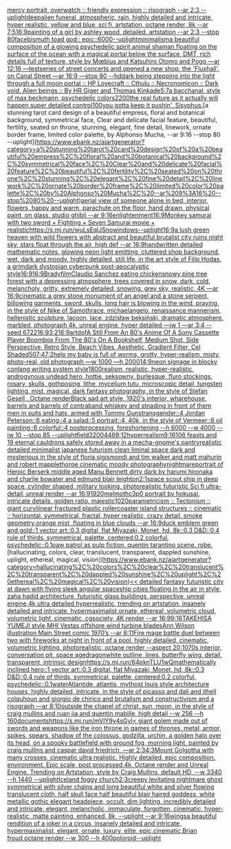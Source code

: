 [mercy portrait, overwatch :: friendly expression :: risograph --ar 2:3 --uplight](https://www.ebank.nz/aiartgenerator?category=mercy%20portrait%2C%20overwatch%20%3A%3A%20friendly%20expression%20%3A%3A%20risograph%20--ar%202%3A3%20--uplight)[deep](https://www.ebank.nz/aiartgenerator?category=deep)[alien funeral, atmospheric, rain, highly detailed and intricate, hyper realistic, yellow and blue, sci fi, artstation, octane render, 8k --ar 7:5](https://www.ebank.nz/aiartgenerator?category=alien%20funeral%2C%20atmospheric%2C%20rain%2C%20highly%20detailed%20and%20intricate%2C%20hyper%20realistic%2C%20yellow%20and%20blue%2C%20sci%20fi%2C%20artstation%2C%20octane%20render%2C%208k%20--ar%207%3A5)[16:9](https://www.ebank.nz/aiartgenerator?category=16%3A9)[painting of a girl by ashley wood, detailed, artstation --ar 2:3 --stop 80](https://www.ebank.nz/aiartgenerator?category=painting%20of%20a%20girl%20by%20ashley%20wood%2C%20detailed%2C%20artstation%20--ar%202%3A3%20--stop%2080)[face](https://www.ebank.nz/aiartgenerator?category=face)[bismuth toad god:: epic::](https://www.ebank.nz/aiartgenerator?category=bismuth%20toad%20god%3A%3A%20epic%3A%3A)[6000](https://www.ebank.nz/aiartgenerator?category=6000)[--uplight](https://www.ebank.nz/aiartgenerator?category=--uplight)[minimalism](https://www.ebank.nz/aiartgenerator?category=minimalism)[a beautiful composition of a glowing psychedelic spirit animal shaman floating on the surface of the ocean with a magical portal below the surface, DMT,  rich details full of texture, style by Mœbius and Katsuhiro Otomo and Pogo —ar 12:16 —test](https://www.ebank.nz/aiartgenerator?category=a%20beautiful%20composition%20of%20a%20glowing%20psychedelic%20spirit%20animal%20shaman%20floating%20on%20the%20surface%20of%20the%20ocean%20with%20a%20magical%20portal%20below%20the%20surface%2C%20DMT%2C%20%20rich%20details%20full%20of%20texture%2C%20style%20by%20M%C5%93bius%20and%20Katsuhiro%20Otomo%20and%20Pogo%20%E2%80%94ar%2012%3A16%20%E2%80%94test)[series of street concerts and opened a new shop, the 'Fluxhall', on Canal Street —ar 16:9 —stop 80 --hd](https://www.ebank.nz/aiartgenerator?category=series%20of%20street%20concerts%20and%20opened%20a%20new%20shop%2C%20the%20%27Fluxhall%27%2C%20on%20Canal%20Street%20%E2%80%94ar%2016%3A9%20%E2%80%94stop%2080%20--hd)[dark being stepping into the light through a full moon portal :: HP Lovecraft :: Cthulu :: Necronomicon :: Dark void, Alien beings :: By HR Giger and Thomas Kinkade](https://www.ebank.nz/aiartgenerator?category=dark%20being%20stepping%20into%20the%20light%20through%20a%20full%20moon%20portal%20%3A%3A%20HP%20Lovecraft%20%3A%3A%20Cthulu%20%3A%3A%20Necronomicon%20%3A%3A%20Dark%20void%2C%20Alien%20beings%20%3A%3A%20By%20HR%20Giger%20and%20Thomas%20Kinkade)[5:7](https://www.ebank.nz/aiartgenerator?category=5%3A7)[a bacchanal, style of max beckmann, psychedelic colors](https://www.ebank.nz/aiartgenerator?category=a%20bacchanal%2C%20style%20of%20max%20beckmann%2C%20psychedelic%20colors)[2200](https://www.ebank.nz/aiartgenerator?category=2200)[the real future as it actually will happen super detailed control](https://www.ebank.nz/aiartgenerator?category=the%20real%20future%20as%20it%20actually%20will%20happen%20super%20detailed%20control)[100](https://www.ebank.nz/aiartgenerator?category=100)[you gotta keep it pushin', Sisyphus.](https://www.ebank.nz/aiartgenerator?category=you%20gotta%20keep%20it%20pushin%27%2C%20Sisyphus.)[a stunning tarot card design of a beautiful empress, floral and botanical background, symmetrical face, Clear and delicate facial feature, beautiful, fertility, seated on throne, stunning, elegant, fine detail, linework, ornate border frame, limited color palette, by Alphonso Mucha, --ar 9:16 --stop 80 --uplight](https://www.ebank.nz/aiartgenerator?category=a%20stunning%20tarot%20card%20design%20of%20a%20beautiful%20empress%2C%20floral%20and%20botanical%20background%2C%20symmetrical%20face%2C%20Clear%20and%20delicate%20facial%20feature%2C%20beautiful%2C%20fertility%2C%20seated%20on%20throne%2C%20stunning%2C%20elegant%2C%20fine%20detail%2C%20linework%2C%20ornate%20border%20frame%2C%20limited%20color%20palette%2C%20by%20Alphonso%20Mucha%2C%20--ar%209%3A16%20--stop%2080%20--uplight)[aerial view of someone alone in bed, interior, flowers, happy and warm, parachute on the floor, hand drawn, physical paint, on glass, studio ghibli --ar 9:16](https://www.ebank.nz/aiartgenerator?category=aerial%20view%20of%20someone%20alone%20in%20bed%2C%20interior%2C%20flowers%2C%20happy%20and%20warm%2C%20parachute%20on%20the%20floor%2C%20hand%20drawn%2C%20physical%20paint%2C%20on%20glass%2C%20studio%20ghibli%20--ar%209%3A16)[enlightenment](https://www.ebank.nz/aiartgenerator?category=enlightenment)[16:9](https://www.ebank.nz/aiartgenerator?category=16%3A9)[Monkey samurai with two sword + Fighting + Seven Samurai movie + realistic](https://www.ebank.nz/aiartgenerator?category=Monkey%20samurai%20with%20two%20sword%20%2B%20Fighting%20%2B%20Seven%20Samurai%20movie%20%2B%20realistic)[<https://s.mj.run/wuLsEqlJSno>](https://www.ebank.nz/aiartgenerator?category=%3Chttps%3A//s.mj.run/wuLsEqlJSno%3E)[windows](https://www.ebank.nz/aiartgenerator?category=windows)[--uplight](https://www.ebank.nz/aiartgenerator?category=--uplight)[16:9](https://www.ebank.nz/aiartgenerator?category=16%3A9)[a lush green heaven with wild flowers with abstract and beautiful brutalist city ruins night sky, stars float through the air, high def --ar 16:9](https://www.ebank.nz/aiartgenerator?category=a%20lush%20green%20heaven%20with%20wild%20flowers%20with%20abstract%20and%20beautiful%20brutalist%20city%20ruins%20night%20sky%2C%20stars%20float%20through%20the%20air%2C%20high%20def%20--ar%2016%3A9)[handwritten detailed mathematic notes, glowing neon light emitting, cluttered shop background, wet, dark and moody, highly detailed, still life, in the art style of Filip Hodas, a grimdark dystopian cyberpunk post-apocalyptic style](https://www.ebank.nz/aiartgenerator?category=handwritten%20detailed%20mathematic%20notes%2C%20glowing%20neon%20light%20emitting%2C%20cluttered%20shop%20background%2C%20wet%2C%20dark%20and%20moody%2C%20highly%20detailed%2C%20still%20life%2C%20in%20the%20art%20style%20of%20Filip%20Hodas%2C%20a%20grimdark%20dystopian%20cyberpunk%20post-apocalyptic%20style)[16:9](https://www.ebank.nz/aiartgenerator?category=16%3A9)[16:9](https://www.ebank.nz/aiartgenerator?category=16%3A9)[Brady](https://www.ebank.nz/aiartgenerator?category=Brady)[film](https://www.ebank.nz/aiartgenerator?category=film)[Claudio Sanchez eating chicken](https://www.ebank.nz/aiartgenerator?category=Claudio%20Sanchez%20eating%20chicken)[snowy pine tree forest with a depressing atmosphere, trees covered in snow, dark, cold, melancholy, gritty, extremely detailed, snowing, grey sky, realistic, 4K —ar 16:9](https://www.ebank.nz/aiartgenerator?category=snowy%20pine%20tree%20forest%20with%20a%20depressing%20atmosphere%2C%20trees%20covered%20in%20snow%2C%20dark%2C%20cold%2C%20melancholy%2C%20gritty%2C%20extremely%20detailed%2C%20snowing%2C%20grey%20sky%2C%20realistic%2C%204K%20%E2%80%94ar%2016%3A9)[cinematic,](https://www.ebank.nz/aiartgenerator?category=cinematic%2C)[a grey stone monument of an angel and a stone serpent, billowing garments, sword, skulls, long hair is blowing in the wind, praying, in the style of Nike of Samothrace, michaelangelo, renaissance mannerism, hellenistic sculpture, lacoon, lace, zdzisław beksiński, dramatic atmosphere, marbled, photograph 4k, unreal engine, hyper detailed —iw 1 —ar 3:4 --seed 6722](https://www.ebank.nz/aiartgenerator?category=a%20grey%20stone%20monument%20of%20an%20angel%20and%20a%20stone%20serpent%2C%20billowing%20garments%2C%20sword%2C%20skulls%2C%20long%20hair%20is%20blowing%20in%20the%20wind%2C%20praying%2C%20in%20the%20style%20of%20Nike%20of%20Samothrace%2C%20michaelangelo%2C%20renaissance%20mannerism%2C%20hellenistic%20sculpture%2C%20lacoon%2C%20lace%2C%20zdzis%C5%82aw%20beksi%C5%84ski%2C%20dramatic%20atmosphere%2C%20marbled%2C%20photograph%204k%2C%20unreal%20engine%2C%20hyper%20detailed%20%E2%80%94iw%201%20%E2%80%94ar%203%3A4%20--seed%206722)[16:9](https://www.ebank.nz/aiartgenerator?category=16%3A9)[3:2](https://www.ebank.nz/aiartgenerator?category=3%3A2)[16:9](https://www.ebank.nz/aiartgenerator?category=16%3A9)[art](https://www.ebank.nz/aiartgenerator?category=art)[dof](https://www.ebank.nz/aiartgenerator?category=dof)[A Still From An 80's Anime Of A Sony Cassette Player Boombox From The 80's On A Bookshelf, Medium Shot, Side Perspective, Retro Style, Beach Vibes, Aesthetic, Gradient Filter, Cel Shaded](https://www.ebank.nz/aiartgenerator?category=A%20Still%20From%20An%2080%27s%20Anime%20Of%20A%20Sony%20Cassette%20Player%20Boombox%20From%20The%2080%27s%20On%20A%20Bookshelf%2C%20Medium%20Shot%2C%20Side%20Perspective%2C%20Retro%20Style%2C%20Beach%20Vibes%2C%20Aesthetic%2C%20Gradient%20Filter%2C%20Cel%20Shaded)[50](https://www.ebank.nz/aiartgenerator?category=50)[7:4](https://www.ebank.nz/aiartgenerator?category=7%3A4)[7:2](https://www.ebank.nz/aiartgenerator?category=7%3A2)[help my baby is full of worms, grotty, hyper-realism, misty, photo-real, old photograph —w 1000 —h 2000](https://www.ebank.nz/aiartgenerator?category=help%20my%20baby%20is%20full%20of%20worms%2C%20grotty%2C%20hyper-realism%2C%20misty%2C%20photo-real%2C%20old%20photograph%20%E2%80%94w%201000%20%E2%80%94h%202000)[14:9](https://www.ebank.nz/aiartgenerator?category=14%3A9)[neon signage in blocky conlang writing system style](https://www.ebank.nz/aiartgenerator?category=neon%20signage%20in%20blocky%20conlang%20writing%20system%20style)[1800](https://www.ebank.nz/aiartgenerator?category=1800)[realism, realistic, hyper-realistic, androgynous undead hero, hottie, seksowny, burlesque, fluro stockings, rosary, skulls, gothposing, lithe, mycelium tutu, microscopic detail, tungsten lighting, mist, magical, dark fantasy photography, in the style of Stefan Gesell . Octane render](https://www.ebank.nz/aiartgenerator?category=realism%2C%20realistic%2C%20hyper-realistic%2C%20androgynous%20undead%20hero%2C%20hottie%2C%20seksowny%2C%20burlesque%2C%20fluro%20stockings%2C%20rosary%2C%20skulls%2C%20gothposing%2C%20lithe%2C%20mycelium%20tutu%2C%20microscopic%20detail%2C%20tungsten%20lighting%2C%20mist%2C%20magical%2C%20dark%20fantasy%20photography%2C%20in%20the%20style%20of%20Stefan%20Gesell%20.%20Octane%20render)[Black sad art style, 1920's interior, wharehouse, barrels and barrels of contraband whiskey and stnading in front of them men in suits and hats, armed with Tommy Guns](https://www.ebank.nz/aiartgenerator?category=Black%20sad%20art%20style%2C%201920%27s%20interior%2C%20wharehouse%2C%20barrels%20and%20barrels%20of%20contraband%20whiskey%20and%20stnading%20in%20front%20of%20them%20men%20in%20suits%20and%20hats%2C%20armed%20with%20Tommy%20Guns)[transgender::4 Jordan Peterson::8 eating::4 a salad::5 portrait::4, 40k, in the style of Vermeer::6 oil painting::6 colorful::4 postprocessing, foreshortening --h 6000 --w 4000 --iw 10 --stop 85 --uplight](https://www.ebank.nz/aiartgenerator?category=transgender%3A%3A4%20Jordan%20Peterson%3A%3A8%20eating%3A%3A4%20a%20salad%3A%3A5%20portrait%3A%3A4%2C%2040k%2C%20in%20the%20style%20of%20Vermeer%3A%3A6%20oil%20painting%3A%3A6%20colorful%3A%3A4%20postprocessing%2C%20foreshortening%20--h%206000%20--w%204000%20--iw%2010%20--stop%2085%20--uplight)[field](https://www.ebank.nz/aiartgenerator?category=field)[3200](https://www.ebank.nz/aiartgenerator?category=3200)[448](https://www.ebank.nz/aiartgenerator?category=448)[9:12](https://www.ebank.nz/aiartgenerator?category=9%3A12)[hyperrealism](https://www.ebank.nz/aiartgenerator?category=hyperrealism)[9:16](https://www.ebank.nz/aiartgenerator?category=9%3A16)[106 feasts and 19 eternal cauldrons safely stored away in a mecha-gnome's pantry](https://www.ebank.nz/aiartgenerator?category=106%20feasts%20and%2019%20eternal%20cauldrons%20safely%20stored%20away%20in%20a%20mecha-gnome%27s%20pantry)[realistic detailed minimalist japanese futurism clean liminal space dark and mysterious in the style of floria sigismondi and tim walker and matt mahurin and robert mapplethorpe cinematic moody photography](https://www.ebank.nz/aiartgenerator?category=realistic%20detailed%20minimalist%20japanese%20futurism%20clean%20liminal%20space%20dark%20and%20mysterious%20in%20the%20style%20of%20floria%20sigismondi%20and%20tim%20walker%20and%20matt%20mahurin%20and%20robert%20mapplethorpe%20cinematic%20moody%20photography)[nightmare](https://www.ebank.nz/aiartgenerator?category=nightmare)[portrait of Heroic Berserk middle aged Manu Bennett dirty dark by harumi hironaka and charlie bowater and edmund blair leighton](https://www.ebank.nz/aiartgenerator?category=portrait%20of%20Heroic%20Berserk%20middle%20aged%20Manu%20Bennett%20dirty%20dark%20by%20harumi%20hironaka%20and%20charlie%20bowater%20and%20edmund%20blair%20leighton)[2:1](https://www.ebank.nz/aiartgenerator?category=2%3A1)[space scout ship in deep space, cylinder shaped, military looking, photorealistic futuristic Sci fi ultra-detail, unreal render --ar 16:9](https://www.ebank.nz/aiartgenerator?category=space%20scout%20ship%20in%20deep%20space%2C%20cylinder%20shaped%2C%20military%20looking%2C%20photorealistic%20futuristic%20Sci%20fi%20ultra-detail%2C%20unreal%20render%20--ar%2016%3A9)[1920](https://www.ebank.nz/aiartgenerator?category=1920)[melmoth](https://www.ebank.nz/aiartgenerator?category=melmoth)[c3p0 portrait by hokusai, intricate details, golden ratio, majestic](https://www.ebank.nz/aiartgenerator?category=c3p0%20portrait%20by%20hokusai%2C%20intricate%20details%2C%20golden%20ratio%2C%20majestic)[1020](https://www.ebank.nz/aiartgenerator?category=1020)[parametricism :: Tectonism :: giant curvilinear fractured plastic rollercoaster island structures :: cinematic :: horizontal, symmetrical, fractal, hyper realistic, crazy detail, smoke geometry,orange mist ,floating in blue clouds --ar 16:9](https://www.ebank.nz/aiartgenerator?category=parametricism%20%3A%3A%20Tectonism%20%3A%3A%20giant%20curvilinear%20fractured%20plastic%20rollercoaster%20island%20structures%20%3A%3A%20cinematic%20%3A%3A%20horizontal%2C%20symmetrical%2C%20fractal%2C%20hyper%20realistic%2C%20crazy%20detail%2C%20smoke%20geometry%2Corange%20mist%20%2Cfloating%20in%20blue%20clouds%20--ar%2016%3A9)[duck emblem green and gold::1 vector art::0.3 digital, flat Miyazaki, Monet, hd, 8k::0.3 D&D::0.4 rule of thirds, symmetrical, palette, centered:0.2 colorful, psychedelic::0.1](https://www.ebank.nz/aiartgenerator?category=duck%20emblem%20green%20and%20gold%3A%3A1%20vector%20art%3A%3A0.3%20digital%2C%20flat%20Miyazaki%2C%20Monet%2C%20hd%2C%208k%3A%3A0.3%20D%26D%3A%3A0.4%20rule%20of%20thirds%2C%20symmetrical%2C%20palette%2C%20centered%3A0.2%20colorful%2C%20psychedelic%3A%3A0.1)[paw patrol as pulp fiction. quentin tarantino scene. robe.](https://www.ebank.nz/aiartgenerator?category=paw%20patrol%20as%20pulp%20fiction.%20quentin%20tarantino%20scene.%20robe.)[hallucinating, colors, clear, translucent, transparent, dappled sunshine, uplight, ethereal, magical, vision](https://www.ebank.nz/aiartgenerator?category=hallucinating%2C%20colors%2C%20clear%2C%20translucent%2C%20transparent%2C%20dappled%20sunshine%2C%20uplight%2C%20ethereal%2C%20magical%2C%20vision)[<< detailed fantasy futuristic city at dawn with flying sleek angular spaceship cities floating in the air in style, zaha hadid architecture, futuristic glass buildings, perspective, unreal engine,4k,ultra detailed hyperrealistic, trending on artstation, insanely detailed and intricate, hypermaximalist,ornate, ethereal, volumetric cloud, volumetric light, cinematic, cgsociety, 4K render --ar 16:9](https://www.ebank.nz/aiartgenerator?category=%3C%3C%20detailed%20fantasy%20futuristic%20city%20at%20dawn%20with%20flying%20sleek%20angular%20spaceship%20cities%20floating%20in%20the%20air%20in%20style%2C%20zaha%20hadid%20architecture%2C%20futuristic%20glass%20buildings%2C%20perspective%2C%20unreal%20engine%2C4k%2Cultra%20detailed%20hyperrealistic%2C%20trending%20on%20artstation%2C%20insanely%20detailed%20and%20intricate%2C%20hypermaximalist%2Cornate%2C%20ethereal%2C%20volumetric%20cloud%2C%20volumetric%20light%2C%20cinematic%2C%20cgsociety%2C%204K%20render%20--ar%2016%3A9)[9:16](https://www.ebank.nz/aiartgenerator?category=9%3A16)[TAKEHISA YUMEJI style,MHI Vestas,offshore wind turbine blades](https://www.ebank.nz/aiartgenerator?category=TAKEHISA%20YUMEJI%20style%2CMHI%20Vestas%2Coffshore%20wind%20turbine%20blades)[Ann Wilson illustration Main Street comic 1970’s --ar 8:11](https://www.ebank.nz/aiartgenerator?category=Ann%20Wilson%20illustration%20Main%20Street%20comic%201970%E2%80%99s%20--ar%208%3A11)[Fire mage battle duel between two with fireworks at night in front of a pool, highly detailed, cinematic, volumetric lighting, photorealistic, octane render --aspect 20:10](https://www.ebank.nz/aiartgenerator?category=Fire%20mage%20battle%20duel%20between%20two%20with%20fireworks%20at%20night%20in%20front%20of%20a%20pool%2C%20highly%20detailed%2C%20cinematic%2C%20volumetric%20lighting%2C%20photorealistic%2C%20octane%20render%20--aspect%2020%3A10)[70s interior, conversation pit, space age](https://www.ebank.nz/aiartgenerator?category=70s%20interior%2C%20conversation%20pit%2C%20space%20age)[dragon](https://www.ebank.nz/aiartgenerator?category=dragon)[white outline, lines, butterfly wing, detail, transparent, intrinsic design](https://www.ebank.nz/aiartgenerator?category=white%20outline%2C%20lines%2C%20butterfly%20wing%2C%20detail%2C%20transparent%2C%20intrinsic%20design)[<https://s.mj.run/64pknTLU1wQ>](https://www.ebank.nz/aiartgenerator?category=%3Chttps%3A//s.mj.run/64pknTLU1wQ%3E)[mathematically inclined hero::1 vector art::0.3 digital, flat Miyazaki, Monet, hd, 8k::0.3 D&D::0.4 rule of thirds, symmetrical, palette, centered:0.2 colorful, psychedelic::0.1](https://www.ebank.nz/aiartgenerator?category=mathematically%20inclined%20hero%3A%3A1%20vector%20art%3A%3A0.3%20digital%2C%20flat%20Miyazaki%2C%20Monet%2C%20hd%2C%208k%3A%3A0.3%20D%26D%3A%3A0.4%20rule%20of%20thirds%2C%20symmetrical%2C%20palette%2C%20centered%3A0.2%20colorful%2C%20psychedelic%3A%3A0.1)[water](https://www.ebank.nz/aiartgenerator?category=water)[Atlantide, atlantis, mytho](https://www.ebank.nz/aiartgenerator?category=Atlantide%2C%20atlantis%2C%20mytho)[st louis style architecture houses, highly detailed, intricate, in the style of picasso and dali and ithell colquhoun and giorgio de chirico and brutalism and constructivism and a risograph —ar 8:10](https://www.ebank.nz/aiartgenerator?category=st%20louis%20style%20architecture%20houses%2C%20highly%20detailed%2C%20intricate%2C%20in%20the%20style%20of%20picasso%20and%20dali%20and%20ithell%20colquhoun%20and%20giorgio%20de%20chirico%20and%20brutalism%20and%20constructivism%20and%20a%20risograph%20%E2%80%94ar%208%3A10)[outside the chapel of christ, sun, moon, in the style of craig mullins and ruan jia and quentin mabille, high detail --w 256 --h 160](https://www.ebank.nz/aiartgenerator?category=outside%20the%20chapel%20of%20christ%2C%20sun%2C%20moon%2C%20in%20the%20style%20of%20craig%20mullins%20and%20ruan%20jia%20and%20quentin%20mabille%2C%20high%20detail%20--w%20256%20--h%20160)[documents](https://www.ebank.nz/aiartgenerator?category=documents)[<https://s.mj.run/mVlY9y4sGyI>](https://www.ebank.nz/aiartgenerator?category=%3Chttps%3A//s.mj.run/mVlY9y4sGyI%3E)[< giant golem made out of swords and weapons like the iron throne in games of thrones, metal, armor, spikes, spears, shadow of the colossus, godzilla, urchin, a golden halo over its head, on a spooky battlefield with ground fog, morning light, painted by craig mullins and caspar david friedrich, —ar 2:3](https://www.ebank.nz/aiartgenerator?category=%3C%20giant%20golem%20made%20out%20of%20swords%20and%20weapons%20like%20the%20iron%20throne%20in%20games%20of%20thrones%2C%20metal%2C%20armor%2C%20spikes%2C%20spears%2C%20shadow%20of%20the%20colossus%2C%20godzilla%2C%20urchin%2C%20a%20golden%20halo%20over%20its%20head%2C%20on%20a%20spooky%20battlefield%20with%20ground%20fog%2C%20morning%20light%2C%20painted%20by%20craig%20mullins%20and%20caspar%20david%20friedrich%2C%20%E2%80%94ar%202%3A3)[4:3](https://www.ebank.nz/aiartgenerator?category=4%3A3)[Mount Golgotha with many crosses, cinematic ultra realistic. Highly detailed, epic composition. environment. Epic scale, post processed 4k, Octane render and Unreal Engine. Trending on Artstation, style by Craig Mullins, default HD, --w 3340 --h 1440 --uplight](https://www.ebank.nz/aiartgenerator?category=Mount%20Golgotha%20with%20many%20crosses%2C%20cinematic%20ultra%20realistic.%20Highly%20detailed%2C%20epic%20composition.%20environment.%20Epic%20scale%2C%20post%20processed%204k%2C%20Octane%20render%20and%20Unreal%20Engine.%20Trending%20on%20Artstation%2C%20style%20by%20Craig%20Mullins%2C%20default%20HD%2C%20--w%203340%20--h%201440%20--uplight)[Iceland foggy church](https://www.ebank.nz/aiartgenerator?category=Iceland%20foggy%20church)[2:3](https://www.ebank.nz/aiartgenerator?category=2%3A3)[creepy levitating nightmare ghost symmetrical with silver chains and long beautiful white and silver flowing translucent cloth, half skull face half beautiful blair haired goddess, white metallic gothic elegant headpiece, occult, dim lighting, incredibly detailed and intricate, elegant, melancholic, immaculate, forgotten, cinematic, hyper-realistic, matte painting, enhanced, 8k, --uplight --ar 9:16](https://www.ebank.nz/aiartgenerator?category=creepy%20levitating%20nightmare%20ghost%20symmetrical%20with%20silver%20chains%20and%20long%20beautiful%20white%20and%20silver%20flowing%20translucent%20cloth%2C%20half%20skull%20face%20half%20beautiful%20blair%20haired%20goddess%2C%20white%20metallic%20gothic%20elegant%20headpiece%2C%20occult%2C%20dim%20lighting%2C%20incredibly%20detailed%20and%20intricate%2C%20elegant%2C%20melancholic%2C%20immaculate%2C%20forgotten%2C%20cinematic%2C%20hyper-realistic%2C%20matte%20painting%2C%20enhanced%2C%208k%2C%20--uplight%20--ar%209%3A16)[wings](https://www.ebank.nz/aiartgenerator?category=wings)[a beautiful rendition of a joker in a circus, insanely detailed and intricate, hypermaximalist, elegant, ornate, luxury, elite, epic,cinematic,Brian froud,octane render,--w 300 --h 400](https://www.ebank.nz/aiartgenerator?category=a%20beautiful%20rendition%20of%20a%20joker%20in%20a%20circus%2C%20insanely%20detailed%20and%20intricate%2C%20hypermaximalist%2C%20elegant%2C%20ornate%2C%20luxury%2C%20elite%2C%20epic%2Ccinematic%2CBrian%20froud%2Coctane%20render%2C--w%20300%20--h%20400)[poloroid](https://www.ebank.nz/aiartgenerator?category=poloroid)[--uplight](https://www.ebank.nz/aiartgenerator?category=--uplight)